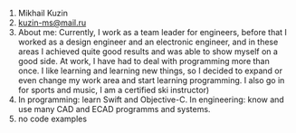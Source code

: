1. Mikhail Kuzin
2. kuzin-ms@mail.ru
3. About me: Currently, I work as a team leader for engineers, before that I worked as a design engineer and an electronic engineer, 
and in these areas I achieved quite good results and was able to show myself on a good side. At work, I have had to deal with programming more than once. 
I like learning and learning new things, so I decided to expand or even change my work area and start learning programming. 
I also go in for sports and music, I am a certified ski instructor) 
4. In programming: learn Swift and Objective-C. In engineering: know and use many CAD and ECAD programms and systems.
5. no code examples

